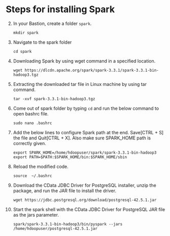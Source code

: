 #    Steps for installing Spark

    
2.  In your Bastion, create a folder ``spark``.

    ```
    mkdir spark
    ```
    
3.  Navigate to the spark folder

    ```
    cd spark
    ```
    
4.  Downloading Spark by using wget command in a specified location.

    ```
    wget https://dlcdn.apache.org/spark/spark-3.3.1/spark-3.3.1-bin-hadoop3.tgz
    ```
    
5.  Extracting the downloaded tar file in Linux machine by using tar command.

    ```
    tar -xvf spark-3.3.1-bin-hadoop3.tgz
    ```

6.  Come out of spark folder by typing `cd` and run the below command to open bashrc file.	

    ```
    sudo nano .bashrc
    ```
    
7.  Add the below lines to configure Spark path at the end. Save[CTRL + S] the file and Quit[CTRL + X]. Also make sure SPARK_HOME path is correctly given.

    ```
    export SPARK_HOME=/home/hdoopuser/spark/spark-3.3.1-bin-hadoop3
    export PATH=$PATH:$SPARK_HOME/bin:$SPARK_HOME/sbin
    ```

8.  Reload the modified code.
	
    ```
    source  ~/.bashrc
    ```
    
9.  Download the CData JDBC Driver for PostgreSQL installer, unzip the package, and run the JAR file to install the driver.

    ```
    wget https://jdbc.postgresql.org/download/postgresql-42.5.1.jar
    ```
    
10. Start the spark shell with the CData JDBC Driver for PostgreSQL JAR file as the jars parameter.

    ```
    spark/spark-3.3.1-bin-hadoop3/bin/pyspark --jars /home/hdoopuser/postgresql-42.5.1.jar

    ```

